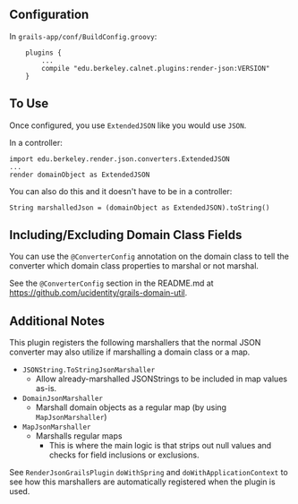 ## Configuration

In `grails-app/conf/BuildConfig.groovy`:
```
    plugins {
        ...
        compile "edu.berkeley.calnet.plugins:render-json:VERSION"
    }
```

## To Use

Once configured, you use `ExtendedJSON` like you would use `JSON`.

In a controller:
```
import edu.berkeley.render.json.converters.ExtendedJSON
...
render domainObject as ExtendedJSON
```

You can also do this and it doesn't have to be in a controller:
```
String marshalledJson = (domainObject as ExtendedJSON).toString()
```

## Including/Excluding Domain Class Fields

You can use the `@ConverterConfig` annotation on the domain class to tell
the converter which domain class properties to marshal or not marshal.

See the `@ConverterConfig` section in the README.md at
https://github.com/ucidentity/grails-domain-util.

## Additional Notes

This plugin registers the following marshallers that the normal JSON
converter may also utilize if marshalling a domain class or a map.

* `JSONString.ToStringJsonMarshaller`
  * Allow already-marshalled JSONStrings to be included in map values as-is.
* `DomainJsonMarshaller`
  * Marshall domain objects as a regular map (by using `MapJsonMarshaller`)
* `MapJsonMarshaller`
  * Marshalls regular maps
    * This is where the main logic is that strips out null values and checks
      for field inclusions or exclusions.

See `RenderJsonGrailsPlugin` `doWithSpring` and `doWithApplicationContext`
to see how this marshallers are automatically registered when the plugin is
used.
